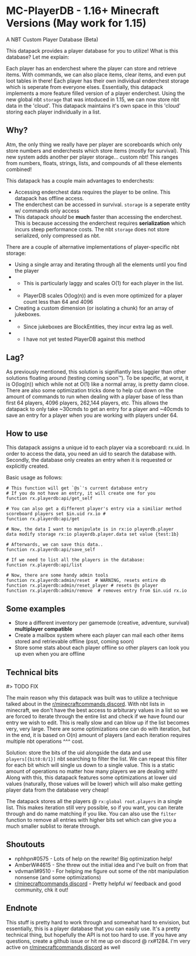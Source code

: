 # MC-PlayerDB - 1.16+ Minecraft Versions (May work for 1.15)
A NBT Custom Player Database (Beta)

This datapack provides a player database for you to utilize! What is this database? Let me explain:

Each player has an enderchest where the player can store and retrieve items. With commands, we can also place items, clear items, and even put loot tables in there! Each player has their own individual enderchest storage which is seperate from everyone elses. Essentially, this datapack implements a more feature filled version of a player enderchest. Using the new global nbt `storage` that was intoduced in 1.15, we can now store nbt data in the 'cloud'. This datapack maintains it's own space in this 'cloud' storing each player individually in a list.

## Why?

Atm, the only thing we really have per player are scoreboards which only store numbers and enderchests which store items (mostly for survival). This new system adds another per player storage... custom nbt! This ranges from numbers, floats, strings, lists, and compounds of all these elements combined!

This datapack has a couple main advantages to enderchests:
* Accessing enderchest data requires the player to be online. This datapack has offline access.
* The enderchest can be accessed in survival. `storage` is a seperate entity w/ commands only access
* This datapack *should* be **much** faster than accessing the enderchest. This is because accessing the enderchest requires **serialization** which incurs steep performance costs. The nbt `storage` does not store serialized, only compressed as nbt.

There are a couple of alternative implementations of player-specific nbt storage:
* Using a single array and iterating through all the elements until you find the player
* * This is particularly laggy and scales O(1) for each player in the list.
* * PlayerDB scales O(log(n)) and is even more optimized for a player count less than 64 and 4096
* Creating a custom dimension (or isolating a chunk) for an array of jukeboxes.
* * Since jukeboxes are BlockEntities, they incur extra lag as well.
* * I have not yet tested PlayerDB against this method

## Lag?

As previously mentioned, this solution is signifiantly less laggier than other solutions floating around (testing coming soon™). To be specific, at worst, it is O(log(n)) which while not at O(1) like a normal array, is pretty damn close. There are also some optimization tricks done to help cut down on the amount of commands to run when dealing with a player base of less than first 64 players, 4096 players, 262,144 players, etc. This allows the datapack to only take \~30cmds to get an entry for a player and \~40cmds to save an entry for a player when you are working with players under 64.

## How to use

This datapack assigns a unique id to each player via a scoreboard: rx.uid. In order to access the data, you need an uid to search the database with. Secondly, the database only creates an entry when it is requested or explicitly created.

Basic usage as follows:

    # This function will get `@s`'s current database entry
    # If you do not have an entry, it will create one for you
    function rx.playerdb:api/get_self

    # You can also get a different player's entry via a similiar method
    scoreboard players set $in.uid rx.io #
    function rx.playerdb:api/get
    
    # Now, the data I want to manipulate is in rx:io playerdb.player
    data modify storage rx:io playerdb.player.data set value {test:1b}
    
    # Afterwards, we can save this data..
    function rx.playerdb:api/save_self
    
    # If we need to list all the players in the database:
    function rx.playerdb:api/list
    
    # Now, there are some handy admin tools
    function rx.playerdb:admin/reset  # WARNING, resets entire db
    function rx.playerdb:admin/reset_player # resets @s player
    function rx.playerdb:admin/remove  # removes entry from $in.uid rx.io
 
 
## Some examples

* Store a different inventory per gamemode (creative, adventure, survival) **multiplayer compatible**
* Create a mailbox system where each player can mail each other items stored and retrievable offline (psst, coming soon)
* Store some stats about each player offline so other players can look you up even when you are offline

## Technical bits

#> TODO FIX

The main reason why this datapack was built was to utilize a technique talked about in the [r/minecraftcommands discord](https://discord.gg/QAFXFtZ). With nbt lists in minecraft, we don't have the best access to arbiturary values in a list so we are forced to iterate through the entire list and check if we have found our entry we wish to edit. This is really slow and can blow up if the list becomes very, very large. There are some optimizations one can do with iteration, but in the end, it is based on O(n) amount of players (and each iteration requires multiple nbt operations ^^^ cost.

Solution: store the bits of the uid alongside the data and use `players[{bit0:0/1}]` nbt searching to filter the list. We can repeat this filter for each bit which will single us down to a single value. This is a static amount of operations no matter how many players we are dealing with! Along with this, this datapack features some optimizations at lower uid values (naturally, those values will be lower) which will also make getting player data from the database very cheap!

The datapack stores all the players @ `rx:global root.players` in a single list. This makes iteration still very possible, so if you want, you can iterate through and do name matching if you like. You can also use the `filter` function to remove all entries with higher bits set which can give you a much smaller sublist to iterate through.

## Shoutouts

* nphhpn#0575 - Lots of help on the rewrite! Big optimization help!
* AmberW#4615 - She threw out the initial idea and I've built on from that
* vdvman1#9510 - For helping me figure out some of the nbt manipulation nonsense (and some optimizations)
* [r/minecraftcommands discord](https://discord.gg/QAFXFtZ) - Pretty helpful w/ feedback and good community, chk it out!


## Endnote

This stuff is pretty hard to work through and somewhat hard to envision, but essentially, this is a player database that you can easily use. It's a pretty technical thing, but hopefully the API is not too hard to use. If you have any questions, create a github issue or hit me up on discord @ rx#1284. I'm very active on [r/minecraftcommands discord](https://discord.gg/QAFXFtZ) as well
 

